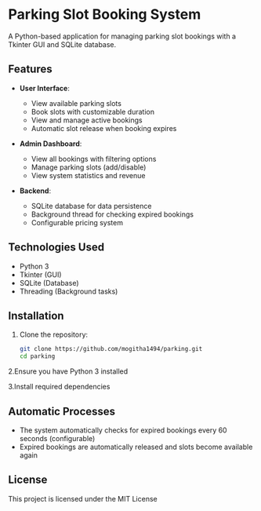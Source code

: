 # Parking Slot Booking System

A Python-based application for managing parking slot bookings with a Tkinter GUI and SQLite database.

## Features

- **User Interface**:
  - View available parking slots
  - Book slots with customizable duration
  - View and manage active bookings
  - Automatic slot release when booking expires

- **Admin Dashboard**:
  - View all bookings with filtering options
  - Manage parking slots (add/disable)
  - View system statistics and revenue

- **Backend**:
  - SQLite database for data persistence
  - Background thread for checking expired bookings
  - Configurable pricing system

## Technologies Used

- Python 3
- Tkinter (GUI)
- SQLite (Database)
- Threading (Background tasks)

## Installation

1. Clone the repository:
   ```bash
   git clone https://github.com/mogitha1494/parking.git
   cd parking
2.Ensure you have Python 3 installed

3.Install required dependencies

## Automatic Processes
- The system automatically checks for expired bookings every 60 seconds (configurable)
- Expired bookings are automatically released and slots become available again

## License
This project is licensed under the MIT License
